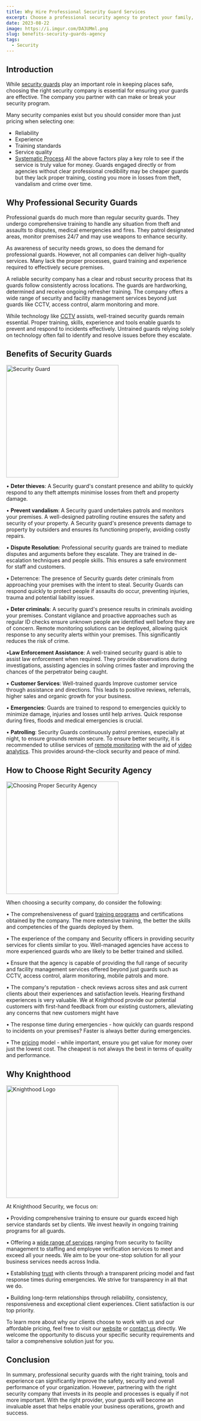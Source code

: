 ```yaml
---
title: Why Hire Professional Security Guard Services
excerpt: Choose a professional security agency to protect your family, business and assets. Learn why and how to select an agency
date: 2023-08-22
image: https://i.imgur.com/DA3UMml.png
slug: benefits-security-guards-agency
tags:
  - Security
---
```

 


## Introduction

While [security guards](/blog/security-guard-types) play an important role in keeping places safe, choosing the right security company is essential for ensuring your guards are effective. The company you partner with can make or break your security program.

Many security companies exist but you should consider more than just pricing when selecting one:

* Reliability
* Experience
* Training standards
* Service quality
* [Systematic Process](/docs/security)
All the above factors play a key role to see if the service is truly value for money. 
Guards engaged directly or from agencies without clear professional credibility may be cheaper guards but they lack proper training, costing you more in losses from theft, vandalism and crime over time.

## Why Professional Security Guards

Professional guards do much more than regular security guards. They undergo comprehensive training to handle any situation from theft and assaults to disputes, medical emergencies and fires. They patrol designated areas, monitor premises 24/7 and may use weapons to enhance security.

As awareness of security needs grows, so does the demand for professional guards. However, not all companies can deliver high-quality services. Many lack the proper processes, guard training and experience required to effectively secure premises.

A reliable security company has a clear and robust security process that its guards follow consistently across locations. The guards are hardworking, determined and receive ongoing refresher training. The company offers a wide range of security and facility management services beyond just guards like CCTV, access control, alarm monitoring and more.  

While technology like [CCTV](/services/security/ess/cctv) assists, well-trained security guards remain essential. Proper training, skills, experience and tools enable guards to prevent and respond to incidents effectively. Untrained guards relying solely on technology often fail to identify and resolve issues before they escalate.

## Benefits of Security Guards

<Image src="/guard.png" alt="Security Guard" width="300" height="300" className="mx-auto"/>

• **Deter thieves**: A Security guard's constant presence and ability to quickly respond to any theft attempts minimise losses from theft and property damage.

• **Prevent vandalism**: A Security guard undertakes patrols and monitors your premises. A well-designed patrolling routine ensures the safety and security of your property. A Security guard's presence prevents damage to property by outsiders and ensures its functioning properly, avoiding costly repairs.

• **Dispute Resolution**: Professional security guards are trained to mediate disputes and arguments before they escalate. They are trained in de-escalation techniques and people skills. This ensures a safe environment for staff and customers.

• Deterrence: The presence of Security guards deter criminals from approaching your premises with the intent to steal. Security Guards can respond quickly to protect people if assaults do occur, preventing injuries, trauma and potential liability issues.

• **Deter criminals**: A security guard's presence results in criminals avoiding your premises. Constant vigilance and proactive approaches such as regular ID checks ensure unknown people are identified well before they are of concern. Remote monitoring solutions can be deployed, allowing quick response to any security alerts within your premises. This significantly reduces the risk of crime.

•**Law Enforcement Assistance**: A well-trained security guard is able to assist law enforcement when required. They provide observations during investigations, assisting agencies in solving crimes faster and improving the chances of the perpetrator being caught.

• **Customer Services**: Well-trained guards Improve customer service through assistance and directions. This leads to positive reviews, referrals, higher sales and organic growth for your business.

• **Emergencies**: Guards are trained to respond to emergencies quickly to minimize damage, injuries and losses until help arrives. Quick response during fires, floods and medical emergencies is crucial.

• **Patrolling**: Security Guards continuously patrol premises, especially at night, to ensure grounds remain secure. To ensure better security, it is recommended to utilise services of [remote monitoring](/services/security/ess/remote) with the aid of [video analytics](/services/security/ess/video_analytics). This provides around-the-clock security and peace of mind.

## How to Choose Right Security Agency

<Image src="/select.png" alt="Choosing Proper Security Agency" width="300" height="300" className="mx-auto"/>


When choosing a security company, do consider the following:

• The comprehensiveness of guard [training programs](/security/governance/awareness) and certifications obtained by the company. The more extensive training, the better the skills and competencies of the guards deployed by them.  

• The experience of the company and Security officers in providing security services for clients similar to you. Well-managed agencies have access to more experienced guards who are likely to be better trained and skilled.

• Ensure that the agency is capable of providing the full range of security and facility management services offered beyond just guards such as CCTV, access control, alarm monitoring, mobile patrols and more.

• The company's reputation - check reviews across sites and ask current clients about their experiences and satisfaction levels. Hearing firsthand experiences is very valuable. We at Knighthood provide our potential customers with first-hand feedback from our existing customers, alleviating any concerns that new customers might have

• The response time during emergencies - how quickly can guards respond to incidents on your premises? Faster is always better during emergencies.

• The [pricing](/pricing) model - while important, ensure you get value for money over just the lowest cost. The cheapest is not always the best in terms of quality and performance.

## Why Knighthood

<Image src="/logo.png" alt="Knighthood Logo" width="300" height="300" className="mx-auto"/>

At Knighthood Security, we focus on:

• Providing comprehensive training to ensure our guards exceed high service standards set by clients. We invest heavily in ongoing training programs for all guards.

• Offering a [wide range of services](/services) ranging from security to facility management to staffing and employee verification services to meet and exceed all your needs. We aim to be your one-stop solution for all your business services needs across India. 

• Establishing [trust](/whyus/csat) with clients through a transparent pricing model and fast response times during emergencies. We strive for transparency in all that we do.

• Building long-term relationships through reliability, consistency, responsiveness and exceptional client experiences. Client satisfaction is our top priority.

To learn more about why our clients choose to work with us and our affordable pricing, feel free to visit our [website](/whyus) or [contact us](/contact) directly. We welcome the opportunity to discuss your specific security requirements and tailor a comprehensive solution just for you.  

## Conclusion

In summary, professional security guards with the right training, tools and experience can significantly improve the safety, security and overall performance of your organization. However, partnering with the right security company that invests in its people and processes is equally if not more important. With the right provider, your guards will become an invaluable asset that helps enable your business operations, growth and success.
